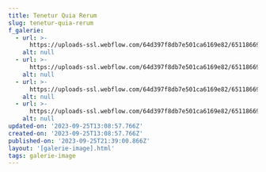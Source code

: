 ```yaml
---
title: Tenetur Quia Rerum
slug: tenetur-quia-rerum
f_galerie:
  - url: >-
      https://uploads-ssl.webflow.com/64d397f8db7e501ca6169e82/651186694d7f47e749427c57_image8.jpeg
    alt: null
  - url: >-
      https://uploads-ssl.webflow.com/64d397f8db7e501ca6169e82/651186694d7f47e749427c7b_image15.jpeg
    alt: null
  - url: >-
      https://uploads-ssl.webflow.com/64d397f8db7e501ca6169e82/651186694d7f47e749427c51_image8.jpeg
    alt: null
  - url: >-
      https://uploads-ssl.webflow.com/64d397f8db7e501ca6169e82/651186694d7f47e749427c7e_image4.jpeg
    alt: null
updated-on: '2023-09-25T13:08:57.766Z'
created-on: '2023-09-25T13:08:57.766Z'
published-on: '2023-09-25T21:39:00.866Z'
layout: '[galerie-image].html'
tags: galerie-image
---
```



